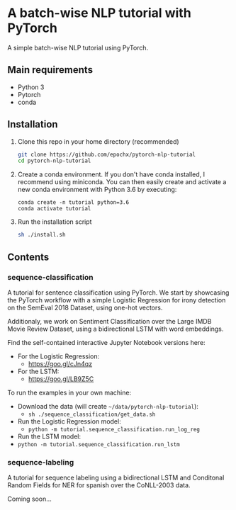 # A batch-wise NLP tutorial with PyTorch

A simple batch-wise NLP tutorial using PyTorch. 

## Main requirements

- Python 3
- Pytorch
- conda

## Installation


1. Clone this repo in your home directory (recommended)

   ```bash
   git clone https://github.com/epochx/pytorch-nlp-tutorial
   cd pytorch-nlp-tutorial
   ```

2. Create a conda environment. If you don't have conda installed, I recommend using miniconda. You can then easily create and activate a new conda environment with Python 3.6 by executing:

   ```
   conda create -n tutorial python=3.6
   conda activate tutorial
   ```

3.  Run the installation script

    ```bash
    sh ./install.sh
    ```


## Contents

### sequence-classification

A tutorial for sentence classification using PyTorch. We start by showcasing the PyTorch workflow with a simple Logistic Regression for irony detection on the SemEval 2018 Dataset, using one-hot vectors.

Additionaly, we work on Sentiment Classification over the Large IMDB Movie Review Dataset, using a bidirectional LSTM with word embeddings.

Find the self-contained interactive Jupyter Notebook versions here:
 - For the Logistic Regression:
    -  https://goo.gl/cJn4qz
 - For the LSTM: 
    - https://goo.gl/LB9Z5C

To run the examples in your own machine:

- Download the data (will create `~/data/pytorch-nlp-tutorial`):
  - `sh ./sequence_classification/get_data.sh`
- Run the Logistic Regression model:
  -  `python -m tutorial.sequence_classification.run_log_reg`
- Run the LSTM model:
-  `python -m tutorial.sequence_classification.run_lstm`

### sequence-labeling

A tutorial for sequence labeling using a bidirectional LSTM and Conditonal Random Fields for NER for spanish over the CoNLL-2003 data.

Coming soon...
